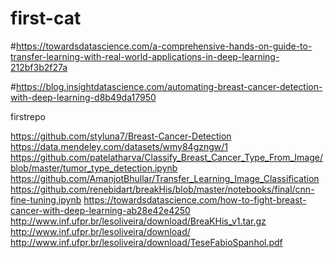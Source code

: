 # first-cat
#https://towardsdatascience.com/a-comprehensive-hands-on-guide-to-transfer-learning-with-real-world-applications-in-deep-learning-212bf3b2f27a

#https://blog.insightdatascience.com/automating-breast-cancer-detection-with-deep-learning-d8b49da17950


firstrepo

https://github.com/styluna7/Breast-Cancer-Detection
https://data.mendeley.com/datasets/wmy84gzngw/1
https://github.com/patelatharva/Classify_Breast_Cancer_Type_From_Image/blob/master/tumor_type_detection.ipynb
https://github.com/AmanjotBhullar/Transfer_Learning_Image_Classification
https://github.com/renebidart/breakHis/blob/master/notebooks/final/cnn-fine-tuning.ipynb
https://towardsdatascience.com/how-to-fight-breast-cancer-with-deep-learning-ab28e42e4250
http://www.inf.ufpr.br/lesoliveira/download/BreaKHis_v1.tar.gz
http://www.inf.ufpr.br/lesoliveira/download/
http://www.inf.ufpr.br/lesoliveira/download/TeseFabioSpanhol.pdf
